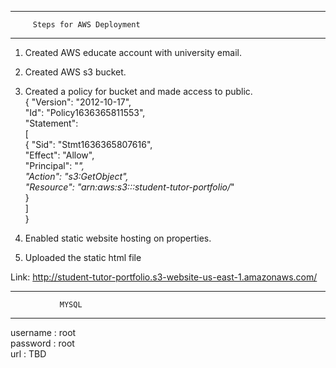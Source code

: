 ***************************************    
         Steps for AWS Deployment
***************************************

1) Created AWS educate account with university email.
2) Created AWS s3 bucket.
3) Created a policy for bucket and made access to public. <br>
            {
                "Version": "2012-10-17", <br>
                "Id": "Policy1636365811553", <br>
                "Statement": <br>
                [ <br>
                    {
                    "Sid": "Stmt1636365807616", <br>
                    "Effect": "Allow", <br>
                    "Principal": "*", <br>
                    "Action": "s3:GetObject", <br>
                    "Resource": "arn:aws:s3:::student-tutor-portfolio/*" <br>
                    } <br>
                ] <br>
            } <br>
            
4) Enabled static website hosting on properties. 
5) Uploaded the static html file

Link: http://student-tutor-portfolio.s3-website-us-east-1.amazonaws.com/





***************************************
               MYSQL
***************************************
username : root <br>
password : root <br>
url      : TBD  <br>
